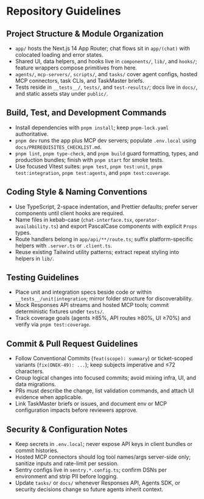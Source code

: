 # Repository Guidelines

## Project Structure & Module Organization
- `app/` hosts the Next.js 14 App Router; chat flows sit in `app/(chat)` with colocated loading and error states.
- Shared UI, data helpers, and hooks live in `components/`, `lib/`, and `hooks/`; feature wrappers compose primitives from here.
- `agents/`, `mcp-servers/`, `scripts/`, and `tasks/` cover agent configs, hosted MCP connectors, task CLIs, and TaskMaster briefs.
- Tests reside in `__tests__/`, `tests/`, and `test-results/`; docs live in `docs/`, and static assets stay under `public/`.

## Build, Test, and Development Commands
- Install dependencies with `pnpm install`; keep `pnpm-lock.yaml` authoritative.
- `pnpm dev` runs the app plus MCP dev servers; populate `.env.local` using `docs/PREREQUISITES_CHECKLIST.md`.
- `pnpm lint`, `pnpm type-check`, and `pnpm build` guard formatting, types, and production bundles; finish with `pnpm start` for smoke tests.
- Use focused Vitest suites: `pnpm test`, `pnpm test:unit`, `pnpm test:integration`, `pnpm test:agents`, and `pnpm test:coverage`.

## Coding Style & Naming Conventions
- Use TypeScript, 2-space indentation, and Prettier defaults; prefer server components until client hooks are required.
- Name files in kebab-case (`chat-interface.tsx`, `operator-availability.ts`) and export PascalCase components with explicit `Props` types.
- Route handlers belong in `app/api/**/route.ts`; suffix platform-specific helpers with `.server.ts` or `.client.ts`.
- Reuse existing Tailwind utility patterns; extract repeat styling into helpers in `lib/`.

## Testing Guidelines
- Place unit and integration specs beside code or within `__tests__/unit|integration`; mirror folder structure for discoverability.
- Mock Responses API streams and hosted MCP tools; commit deterministic fixtures under `tests/`.
- Track coverage goals (agents ≥85%, API routes ≥80%, UI ≥70%) and verify via `pnpm test:coverage`.

## Commit & Pull Request Guidelines
- Follow Conventional Commits (`feat(scope): summary`) or ticket-scoped variants (`fix(ONEK-49): ...`); keep subjects imperative and ≤72 characters.
- Group logical changes into focused commits; avoid mixing infra, UI, and data migrations.
- PRs must describe the change, list validation commands, and attach UI evidence when applicable.
- Link TaskMaster briefs or issues, and document env or MCP configuration impacts before reviewers approve.

## Security & Configuration Notes
- Keep secrets in `.env.local`; never expose API keys in client bundles or commit histories.
- Hosted MCP connectors should log tool names/args server-side only; sanitize inputs and rate-limit per session.
- Sentry configs live in `sentry.*.config.ts`; confirm DSNs per environment and strip PII before logging.
- Update `tasks/` or `docs/` whenever Responses API, Agents SDK, or security decisions change so future agents inherit context.
